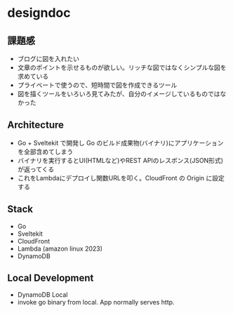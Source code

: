 # designdoc
## 課題感
- ブログに図を入れたい
- 文章のポイントを示せるものが欲しい。リッチな図ではなくシンプルな図を求めている
- プライベートで使うので、短時間で図を作成できるツール
- 図を描くツールをいろいろ見てみたが、自分のイメージしているものではなかった

## Architecture
- Go + Sveltekit で開発し Go のビルド成果物(バイナリ)にアプリケーションを全部含めてしまう
- バイナリを実行するとUI(HTMLなど)やREST APIのレスポンス(JSON形式)が返ってくる
- これをLambdaにデプロイし関数URLを叩く。CloudFront の Origin に設定する

## Stack
- Go
- Sveltekit
- CloudFront
- Lambda (amazon linux 2023)
- DynamoDB

## Local Development
- DynamoDB Local
- invoke go binary from local. App normally serves http.
